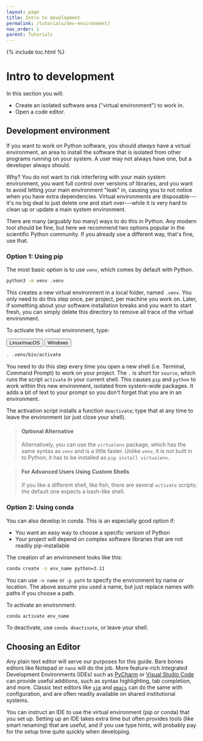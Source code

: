 ```yaml
---
layout: page
title: Intro to development
permalink: /tutorials/dev-environment/
nav_order: 1
parent: Tutorials
---
```


{% include toc.html %}

# Intro to development

In this section you will:

- Create an isolated software area ("virtual environment") to work in.
- Open a code editor.

## Development environment

If you want to work on Python software, you should _always_ have a virtual
environment, an area to install the software that is isolated from other
programs running on your system. A user may not always have one, but a developer
always should.

Why? You do not want to risk interfering with your main system environment, you
want full control over versions of libraries, and you want to avoid letting your
main environment "leak" in, causing you to not notice when you have extra
dependencies. Virtual environments are disposable---it's no big deal to just
delete one and start over---while it is very hard to clean up or update a main
system environment.

There are many (arguably _too_ many) ways to do this in Python. Any modern tool
should be fine, but here we recommend two options popular in the scientific
Python community. If you already use a different way, that's fine, use that.

### Option 1: Using pip

The most basic option is to use `venv`, which comes by default with Python.

```bash
python3 -m venv .venv
```

This creates a new virtual environment in a local folder, named `.venv`. You
only need to do this step once, per project, per machine you work on. Later, if
something about your software installation breaks and you want to start fresh,
you can simply delete this directory to remove all trace of the virtual
environment.

To activate the virtual environment, type:

<div class="skhep-bar d-flex m-2" style="justify-content:center;">
  <button class="skhep-bar-item munix-btn btn m-2 btn-purple" onclick="openTab('unix')">Linux/macOS</button>
  <button class="skhep-bar-item windows-btn btn m-2" onclick="openTab('windows')">Windows</button>
</div>

<div class="skhep-tab unix-tab" markdown="1">

```bash
. .venv/bin/activate
```

</div>
<div class="skhep-tab windows-tab" markdown="1" style="display:none;">

```bat
.venv\bin\Activate.bat
```

</div>

You need to do this step every time you open a new shell (i.e. Terminal, Command
Prompt) to work on your project. The `.` is short for `source`, which runs the
script `activate` in your current shell. This causes `pip` and `python` to work
within this new environment, isolated from system-wide packages. It adds a bit
of text to your prompt so you don't forget that you are in an environment.

The activation script installs a function `deactivate`; type that at any time to
leave the environment (or just close your shell).

> <h4 class="no_toc">Optional Alternative</h4>
>
> Alternatively, you can use the `virtualenv` package, which has the same syntax
> as `venv` and is a little faster. Unlike `venv`, it is not built in to Python;
> it has to be installed as `pip install virtualenv`.

> <h4 class="no_toc">For Advanced Users Using Custom Shells</h4>
>
> If you like a different shell, like fish, there are several `activate`
> scripts; the default one expects a bash-like shell.

### Option 2: Using conda

You can also develop in conda. This is an especially good option if:

- You want an easy way to choose a specific version of Python
- Your project will depend on complex software libraries that are not readily
  pip-installable

The creation of an environment looks like this:

```bash
conda create -n env_name python=3.11
```

You can use `-n name` or `-p path` to specify the environment by name or
location. The above assume you used a name, but just replace names with paths if
you choose a path.

To activate an environment:

```bash
conda activate env_name
```

To deactivate, use `conda deactivate`, or leave your shell.

## Choosing an Editor

Any plain text editor will serve our purposes for this guide. Bare bones editors
like Notepad or `nano` will do the job. More feature-rich Integrated Development
Environments (IDEs) such as [PyCharm][] or [Visual Studio Code][] can provide
useful additions, such as syntax highlighting, tab completion, and more. Classic
text editors like [`vim`][] and [`emacs`][] can do the same with configuration,
and are often readily available on shared institutional systems.

You can instruct an IDE to use the virtual environment (pip or conda) that you
set up. Setting up an IDE takes extra time but often provides tools (like smart
renaming) that are useful, and if you use type hints, will probably pay for the
setup time quite quickly when developing.

[pycharm]: https://www.jetbrains.com/pycharm/
[visual studio code]: https://code.visualstudio.com/
[`vim`]: https://www.vim.org/
[`emacs`]: https://www.gnu.org/software/emacs/

<script src="{% link assets/js/tabs.js %}"></script>
